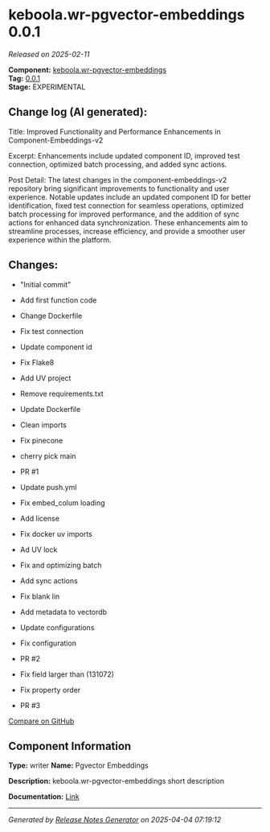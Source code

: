 #  keboola.wr-pgvector-embeddings 0.0.1

_Released on 2025-02-11_

**Component:** [keboola.wr-pgvector-embeddings](https://github.com/keboola/component-embeddings-v2)  
**Tag:** [0.0.1](https://github.com/keboola/component-embeddings-v2/releases/tag/0.0.1)  
**Stage:** EXPERIMENTAL


## Change log (AI generated):
Title: Improved Functionality and Performance Enhancements in Component-Embeddings-v2

Excerpt: Enhancements include updated component ID, improved test connection, optimized batch processing, and added sync actions.

Post Detail: The latest changes in the component-embeddings-v2 repository bring significant improvements to functionality and user experience. Notable updates include an updated component ID for better identification, fixed test connection for seamless operations, optimized batch processing for improved performance, and the addition of sync actions for enhanced data synchronization. These enhancements aim to streamline processes, increase efficiency, and provide a smoother user experience within the platform.



## Changes:



- "Initial commit" 




- Add first function code 




- Change Dockerfile 




- Fix test connection 




- Update component id 




- Fix Flake8 




- Add UV project 




- Remove requirements.txt 




- Update Dockerfile 




- Clean imports 




- Fix pinecone 




- cherry pick main 




- PR #1 




- Update push.yml 






- Fix embed_colum loading 




- Add license 




- Fix docker uv imports 




- Ad UV lock 




- Fix and optimizing batch 




- Add sync actions 




- Fix blank lin 




- Add metadata to vectordb 




- Update configurations 




- Fix configuration 




- PR #2 








- Fix field larger than (131072) 




- Fix property order 






- PR #3 



[Compare on GitHub](https://github.com/keboola/component-embeddings-v2/compare/initial...0.0.1)



## Component Information
**Type:** writer
**Name:** Pgvector Embeddings

**Description:** keboola.wr-pgvector-embeddings short description


**Documentation:** [Link](https://github.com/keboola/component-embeddings-v2/blob/master/README.md)



---
_Generated by [Release Notes Generator](https://github.com/keboola/release-notes-generator)
on 2025-04-04 07:19:12_